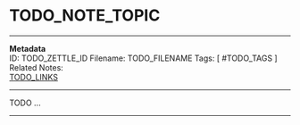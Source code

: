 # TODO_NOTE_TOPIC  
---
**Metadata**  
ID: TODO_ZETTLE_ID
Filename: TODO_FILENAME
Tags: [ #TODO_TAGS ]  
Related Notes:  
[TODO_LINKS](.)  

---
 
TODO ...

---

[TODO_REFERENCE]: . (TODO_REFENCE_INFO)

